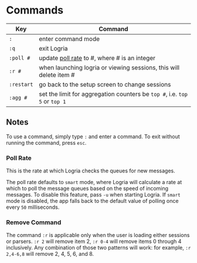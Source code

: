 # Commands

| Key | Command |
|--|--|
| `:` | enter command mode |
| `:q` | exit Logria |
| `:poll #` | update [poll rate](#poll-rate) to #, where # is an integer |
| `:r #` | when launching logria or viewing sessions, this will delete item # |
| `:restart` | go back to the setup screen to change sessions |
| `:agg #` | set the limit for aggregation counters be `top #`, i.e. `top 5` or `top 1` |

## Notes

To use a command, simply type `:` and enter a command. To exit without running the command, press `esc`.

### Poll Rate

This is the rate at which Logria checks the queues for new messages.

The poll rate defaults to `smart` mode, where Logria will calculate a rate at which to poll the message queues based on the speed of incoming messages. To disable this feature, pass `-u` when starting Logria. If `smart` mode is disabled, the app falls back to the default value of polling once every `50` milliseconds.

### Remove Command

The command `:r` is applicable only when the user is loading either sessions or parsers. `:r 2` will remove item 2, `:r 0-4` will remove items 0 through 4 inclusively. Any combination of those two patterns will work: for example, `:r 2,4-6,8` will remove 2, 4, 5, 6, and 8.
